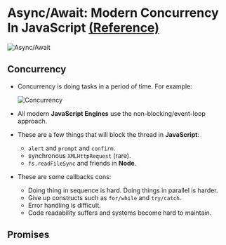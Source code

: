 # Async/Await: Modern Concurrency In JavaScript [(Reference)](https://www.youtube.com/watch?v=NsQ2QIrQShU)

![Async/Await](https://i.ytimg.com/vi/NsQ2QIrQShU/maxresdefault.jpg)

## Concurrency

- Concurrency is doing tasks in a period of time. For example:

    ![Concurrency](https://i.ibb.co/Cw0PYb9/Screenshot-from-2020-07-28-05-26-30.png)
- All modern **JavaScript Engines** use the non-blocking/event-loop approach.
- These are a few things that will block the thread in **JavaScript**:
  - `alert` and `prompt` and `confirm`.
  - synchronous `XMLHttpRequest` (rare).
  - `fs.readFileSync` and friends in **Node**.
- These are some callbacks cons:
  - Doing thing in sequence is hard. Doing things in parallel is harder.
  - Give up constructs such as `for/while` and `try/catch`.
  - Error handling is difficult.
  - Code readability suffers and systems become hard to maintain.

## Promises
